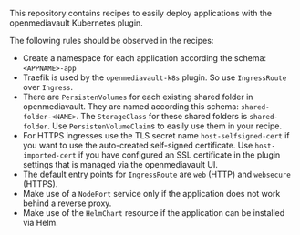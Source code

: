 This repository contains recipes to easily deploy applications with the 
openmediavault Kubernetes plugin. 

The following rules should be observed in the recipes:

- Create a namespace for each application according the schema: `<APPNAME>-app`
- Traefik is used by the `openmediavault-k8s` plugin. So use `IngressRoute` over `Ingress`.
- There are `PersistenVolumes` for each existing shared folder in openmediavault. They are named according this schema: `shared-folder-<NAME>`. The `StorageClass` for these shared folders is `shared-folder`. Use `PersistenVolumeClaim`s to easily use them in your recipe.
- For HTTPS ingresses use the TLS secret name `host-selfsigned-cert` if you want to use the auto-created self-signed certificate. Use `host-imported-cert` if you have configured an SSL certificate in the plugin settings that is managed via the openmediavault UI. 
- The default entry points for `IngressRoute` are `web` (HTTP) and `websecure` (HTTPS).
- Make use of a `NodePort` service only if the application does not work behind a reverse proxy.
- Make use of the `HelmChart` resource if the application can be installed via Helm.
